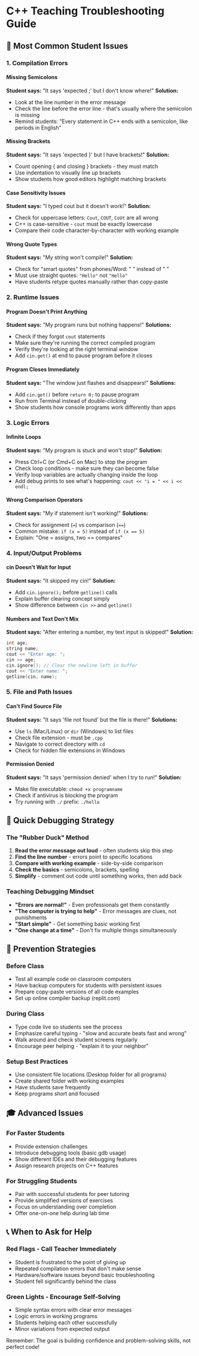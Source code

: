 # C++ Teaching Troubleshooting Guide

## 🚨 Most Common Student Issues

### 1. Compilation Errors

#### Missing Semicolons

**Student says:** "It says 'expected ;' but I don't know where!"
**Solution:**

- Look at the line number in the error message
- Check the line before the error line - that's usually where the semicolon is missing
- Remind students: "Every statement in C++ ends with a semicolon, like periods in English"

#### Missing Brackets

**Student says:** "It says 'expected }' but I have brackets!"
**Solution:**

- Count opening { and closing } brackets - they must match
- Use indentation to visually line up brackets
- Show students how good editors highlight matching brackets

#### Case Sensitivity Issues

**Student says:** "I typed cout but it doesn't work!"
**Solution:**

- Check for uppercase letters: `Cout`, `COUT`, `CoUt` are all wrong
- C++ is case-sensitive - `cout` must be exactly lowercase
- Compare their code character-by-character with working example

#### Wrong Quote Types

**Student says:** "My string won't compile!"
**Solution:**

- Check for "smart quotes" from phones/Word: " " instead of " "
- Must use straight quotes: `"Hello"` not `"Hello"`
- Have students retype quotes manually rather than copy-paste

### 2. Runtime Issues

#### Program Doesn't Print Anything

**Student says:** "My program runs but nothing happens!"
**Solutions:**

- Check if they forgot `cout` statements
- Make sure they're running the correct compiled program
- Verify they're looking at the right terminal window
- Add `cin.get()` at end to pause program before it closes

#### Program Closes Immediately

**Student says:** "The window just flashes and disappears!"
**Solutions:**

- Add `cin.get()` before `return 0;` to pause program
- Run from Terminal instead of double-clicking
- Show students how console programs work differently than apps

### 3. Logic Errors

#### Infinite Loops

**Student says:** "My program is stuck and won't stop!"
**Solution:**

- Press Ctrl+C (or Cmd+C on Mac) to stop the program
- Check loop conditions - make sure they can become false
- Verify loop variables are actually changing inside the loop
- Add debug prints to see what's happening: `cout << "i = " << i << endl;`

#### Wrong Comparison Operators

**Student says:** "My if statement isn't working!"
**Solutions:**

- Check for assignment (`=`) vs comparison (`==`)
- Common mistake: `if (x = 5)` instead of `if (x == 5)`
- Explain: "One = assigns, two == compares"

### 4. Input/Output Problems

#### cin Doesn't Wait for Input

**Student says:** "It skipped my cin!"
**Solution:**

- Add `cin.ignore();` before `getline()` calls
- Explain buffer clearing concept simply
- Show difference between `cin >>` and `getline()`

#### Numbers and Text Don't Mix

**Student says:** "After entering a number, my text input is skipped!"
**Solution:**

```cpp
int age;
string name;
cout << "Enter age: ";
cin >> age;
cin.ignore(); // Clear the newline left in buffer
cout << "Enter name: ";
getline(cin, name);
```

### 5. File and Path Issues

#### Can't Find Source File

**Student says:** "It says 'file not found' but the file is there!"
**Solutions:**

- Use `ls` (Mac/Linux) or `dir` (Windows) to list files
- Check file extension - must be `.cpp`
- Navigate to correct directory with `cd`
- Check for hidden file extensions in Windows

#### Permission Denied

**Student says:** "It says 'permission denied' when I try to run!"
**Solution:**

- Make file executable: `chmod +x programname`
- Check if antivirus is blocking the program
- Try running with `./` prefix: `./hello`

## 🎯 Quick Debugging Strategy

### The "Rubber Duck" Method

1. **Read the error message out loud** - often students skip this step
2. **Find the line number** - errors point to specific locations
3. **Compare with working example** - side-by-side comparison
4. **Check the basics** - semicolons, brackets, spelling
5. **Simplify** - comment out code until something works, then add back

### Teaching Debugging Mindset

- **"Errors are normal!"** - Even professionals get them constantly
- **"The computer is trying to help"** - Error messages are clues, not punishments
- **"Start simple"** - Get something basic working first
- **"One change at a time"** - Don't fix multiple things simultaneously

## 🔧 Prevention Strategies

### Before Class

- Test all example code on classroom computers
- Have backup computers for students with persistent issues
- Prepare copy-paste versions of all code examples
- Set up online compiler backup (replit.com)

### During Class

- Type code live so students see the process
- Emphasize careful typing - "slow and accurate beats fast and wrong"
- Walk around and check student screens regularly
- Encourage peer helping - "explain it to your neighbor"

### Setup Best Practices

- Use consistent file locations (Desktop folder for all programs)
- Create shared folder with working examples
- Have students save frequently
- Keep programs short and focused

## 🎓 Advanced Issues

### For Faster Students

- Provide extension challenges
- Introduce debugging tools (basic gdb usage)
- Show different IDEs and their debugging features
- Assign research projects on C++ features

### For Struggling Students

- Pair with successful students for peer tutoring
- Provide simplified versions of exercises
- Focus on understanding over completion
- Offer one-on-one help during lab time

## 📞 When to Ask for Help

### Red Flags - Call Teacher Immediately

- Student is frustrated to the point of giving up
- Repeated compilation errors that don't make sense
- Hardware/software issues beyond basic troubleshooting
- Student fell significantly behind the class

### Green Lights - Encourage Self-Solving

- Simple syntax errors with clear error messages
- Logic errors in working programs
- Students helping each other successfully
- Minor variations from expected output

Remember: The goal is building confidence and problem-solving skills, not perfect code!
